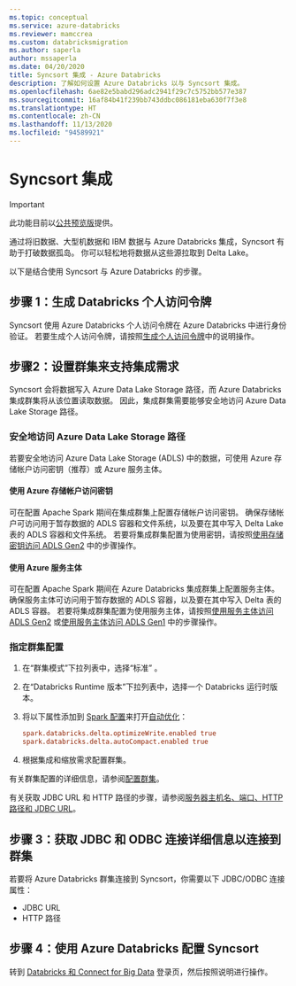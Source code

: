 ```yaml
---
ms.topic: conceptual
ms.service: azure-databricks
ms.reviewer: mamccrea
ms.custom: databricksmigration
ms.author: saperla
author: mssaperla
ms.date: 04/20/2020
title: Syncsort 集成 - Azure Databricks
description: 了解如何设置 Azure Databricks 以与 Syncsort 集成。
ms.openlocfilehash: 6ae82e5babd296adc2941f29c7c5752bb577e387
ms.sourcegitcommit: 16af84b41f239bb743ddbc086181eba630f7f3e8
ms.translationtype: HT
ms.contentlocale: zh-CN
ms.lasthandoff: 11/13/2020
ms.locfileid: "94589921"
---
```

# <a name="syncsort-integration"></a>Syncsort 集成

> [!IMPORTANT]
>
> 此功能目前以[公共预览版](../../release-notes/release-types.md)提供。

通过将旧数据、大型机数据和 IBM 数据与 Azure Databricks 集成，Syncsort 有助于打破数据孤岛。 你可以轻松地将数据从这些源拉取到 Delta Lake。

以下是结合使用 Syncsort 与 Azure Databricks 的步骤。

## <a name="step-1-generate-a-databricks-personal-access-token"></a><a id="step-1-generate-a-databricks-personal-access-token"> </a><a id="token"> </a>步骤 1：生成 Databricks 个人访问令牌

Syncsort 使用 Azure Databricks 个人访问令牌在 Azure Databricks 中进行身份验证。 若要生成个人访问令牌，请按照[生成个人访问令牌](../../dev-tools/api/latest/authentication.md#token-management)中的说明操作。

## <a name="step-2-set-up-a-cluster-to-support-integration-needs"></a><a id="cluster"> </a><a id="step-2-set-up-a-cluster-to-support-integration-needs"> </a>步骤2：设置群集来支持集成需求

Syncsort 会将数据写入 Azure Data Lake Storage 路径，而 Azure Databricks 集成群集将从该位置读取数据。 因此，集成群集需要能够安全地访问 Azure Data Lake Storage 路径。

### <a name="secure-access-to-an-azure-data-lake-storage-path"></a>安全地访问 Azure Data Lake Storage 路径

若要安全地访问 Azure Data Lake Storage (ADLS) 中的数据，可使用 Azure 存储帐户访问密钥（推荐）或 Azure 服务主体。

#### <a name="use-an-azure-storage-account-access-key"></a>使用 Azure 存储帐户访问密钥

可在配置 Apache Spark 期间在集成群集上配置存储帐户访问密钥。 确保存储帐户可访问用于暂存数据的 ADLS 容器和文件系统，以及要在其中写入 Delta Lake 表的 ADLS 容器和文件系统。 若要将集成群集配置为使用密钥，请按照[使用存储密钥访问 ADLS Gen2](../../data/data-sources/azure/azure-datalake-gen2.md#adls-gen2-access-key) 中的步骤操作。

#### <a name="use-an-azure-service-principal"></a>使用 Azure 服务主体

可在配置 Apache Spark 期间在 Azure Databricks 集成群集上配置服务主体。 确保服务主体可访问用于暂存数据的 ADLS 容器，以及要在其中写入 Delta 表的 ADLS 容器。 若要将集成群集配置为使用服务主体，请按照[使用服务主体访问 ADLS Gen2](../../data/data-sources/azure/azure-datalake-gen2.md#adls-gen2-oauth-2) 或[使用服务主体访问 ADLS Gen1](../../data/data-sources/azure/azure-datalake.md#adls-gen1-oauth-2) 中的步骤操作。

###  <a name="specify-the-cluster-configuration"></a>指定群集配置

1. 在“群集模式”下拉列表中，选择“标准” 。
2. 在“Databricks Runtime 版本”下拉列表中，选择一个 Databricks 运行时版本。
3. 将以下属性添加到 [Spark 配置](../../clusters/configure.md#spark-config)来打开[自动优化](../../delta/optimizations/auto-optimize.md)：

   ```ini
   spark.databricks.delta.optimizeWrite.enabled true
   spark.databricks.delta.autoCompact.enabled true
   ```

4. 根据集成和缩放需求配置群集。

有关群集配置的详细信息，请参阅[配置群集](../../clusters/configure.md)。

有关获取 JDBC URL 和 HTTP 路径的步骤，请参阅[服务器主机名、端口、HTTP 路径和 JDBC URL](../bi/jdbc-odbc-bi.md#jdbc-odbc-params)。

## <a name="step-3-obtain-jdbc-and-odbc-connection-details-to-connect-to-a-cluster"></a><a id="connection"> </a><a id="step-3-obtain-jdbc-and-odbc-connection-details-to-connect-to-a-cluster"> </a>步骤 3：获取 JDBC 和 ODBC 连接详细信息以连接到群集

若要将 Azure Databricks 群集连接到 Syncsort，你需要以下 JDBC/ODBC 连接属性：

* JDBC URL
* HTTP 路径

## <a name="step-4-configure-syncsort-with-azure-databricks"></a>步骤 4：使用 Azure Databricks 配置 Syncsort

转到 [Databricks 和 Connect for Big Data](https://www.syncsort.com/en/solutions/databricks-and-connect-for-big-data) 登录页，然后按照说明进行操作。